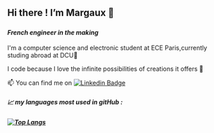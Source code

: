 <h2> Hi there ! I’m Margaux 👋 <h5>
 
 <h4> <i>French engineer in the making </p></h4> </i>
 <body>
 I'm a computer science and electronic student at ECE Paris,currently studing abroad at DCU🌱</p>
I code because I love the infinite possibilities of creations it offers 💞️ </p>
 📫 You can find me on
<a href= "https://www.linkedin.com/in/margaux-de-langautier-7117931aa/" rel = "nofollow"><img src="https://camo.githubusercontent.com/93ca47e21e17f622a41d26d599e008e4c30b8a322186f18019bc43d54f57b0c9/68747470733a2f2f696d672e736869656c64732e696f2f62616467652f2d4c696e6b6564496e2d3065373661383f7374796c653d666c61742d737175617265266c6f676f3d4c696e6b6564696e266c6f676f436f6c6f723d7768697465" alt="Linkedin Badge" data-canonical-src="https://img.shields.io/badge/-LinkedIn-0e76a8?style=flat-square&amp;logo=Linkedin&amp;logoColor=white" style="max-width: 100%;"></a> 

</p>

 <h5> 📈 my languages most used in gitHub : <h5>
 
[![Top Langs](https://github-readme-stats.vercel.app/api/top-langs/?username=Margaux-code&layout=compact)](https://github.com/anuraghazra/github-readme-stats)
<!---
Margaux-code/Margaux-code is a 👀✨ special ✨ repository because its `README.md` (this file) appears on your GitHub profile.
You can click the Preview link to take a look at your changes.
--->
